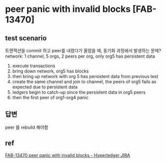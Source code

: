 # peer panic with invalid blocks [FAB-13470]
## test scenario
트랜잭션을 commit 하고 peer를 내렸다가 올렸을 때, 동기화 과정에서 발생하는 문제?
network: 1 channel, 5 orgs, 2 peers per org, only org5 has persistent data
1. execute transactions
2. bring down network, org5 has blocks
3. then bring up network with org 5 has persistent data from previous test
4. create the same channel and join to channel, the peers of org5 fails as expected due to persistent data
5. ledgers begin to catch-up since the persistent data in org5 peers
6. then the first peer of org1-org4 panic

## 답변
peer 를 rebuild 해야함


## ref
[FAB-13470 peer panic with invalid blocks - Hyperledger JIRA](https://jira.hyperledger.org/browse/FAB-13470)

